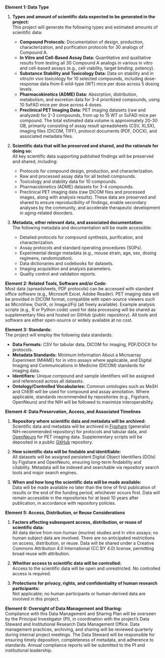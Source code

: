 **Element 1: Data Type**

1. **Types and amount of scientific data expected to be generated in the project:**   
   This project will generate the following types and estimated amounts of scientific data:
   - **Compound Protocols:** Documentation of design, production, characterization, and purification protocols for 30 analogs of Compound A.
   - **In Vitro and Cell-Based Assay Data:** Quantitative and qualitative results from testing all 30 Compound A analogs in various in vitro and cell-based assays (e.g., cell viability, target binding, potency).
   - **Substance Stability and Toxicology Data:** Data on stability and in vitro/in vivo toxicology for 10 selected compounds, including dose-response data from 6 wild-type (WT) mice per dose across 5 dosing levels.
   - **Pharmacokinetics (ADME) Data:** Absorption, distribution, metabolism, and excretion data for 3-4 prioritized compounds, using 10 5xFAD mice per dose across 4 doses.
   - **Preclinical PET Imaging Data:** PET imaging datasets (raw and analyzed) for 2-3 compounds, from up to 15 WT or 5xFAD mice per compound.
   The total estimated data volume is approximately 20-30 GB, primarily consisting of assay result spreadsheets (CSV, XLSX), imaging files (DICOM, TIFF), protocol documents (PDF, DOCX), and associated metadata files.

2. **Scientific data that will be preserved and shared, and the rationale for doing so:**  
   All key scientific data supporting published findings will be preserved and shared, including:
   - Protocols for compound design, production, and characterization.
   - Raw and processed assay data for all tested compounds.
   - Toxicology and stability data for 10 compounds.
   - Pharmacokinetics (ADME) datasets for 3-4 compounds.
   - Preclinical PET imaging data (raw DICOM files and processed images, along with analysis results).
   These data are preserved and shared to ensure reproducibility of findings, enable secondary analyses by the community, and accelerate therapeutic development in aging-related disorders.

3. **Metadata, other relevant data, and associated documentation:**   
   The following metadata and documentation will be made accessible:
   - Detailed protocols for compound synthesis, purification, and characterization.
   - Assay protocols and standard operating procedures (SOPs).
   - Experimental design metadata (e.g., mouse strain, age, sex, dosing regimens, randomization).
   - Data dictionaries and codebooks for datasets.
   - Imaging acquisition and analysis parameters.
   - Quality control and validation reports.

**Element 2: Related Tools, Software and/or Code:**  
Most data (spreadsheets, PDF protocols) can be accessed with standard office software (e.g., Microsoft Excel, Adobe Reader). PET imaging data will be provided in DICOM format, compatible with open-source viewers such as MicroView, OsiriX, or ImageJ/Fiji (all freely available). Example analysis scripts (e.g., R or Python code) used for data processing will be shared as supplementary files and hosted on GitHub (public repository). All tools and software are either open-source or widely available at no cost.

**Element 3: Standards:**  
The project will employ the following data standards:
- **Data Formats:** CSV for tabular data, DICOM for imaging, PDF/DOCX for protocols.
- **Metadata Standards:** Minimum Information About a Microarray Experiment (MIAME) for in vitro assays where applicable, and Digital Imaging and Communications in Medicine (DICOM) standards for imaging data.
- **Identifiers:** Unique compound and sample identifiers will be assigned and referenced across all datasets.
- **Ontology/Controlled Vocabularies:** Common ontologies such as MeSH and ChEBI will be used for compound and assay annotation.
Where applicable, standards recommended by repositories (e.g., Figshare, OpenNeuro) and the NIH will be followed to maximize interoperability.

**Element 4: Data Preservation, Access, and Associated Timelines**

1. **Repository where scientific data and metadata will be archived:**   
   Scientific data and metadata will be archived in [Figshare](https://figshare.com/) (generalist NIH-recommended repository) for protocols and tabular data, and [OpenNeuro](https://openneuro.org/) for PET imaging data. Supplementary scripts will be deposited in a public [GitHub](https://github.com/) repository.

2. **How scientific data will be findable and identifiable:**   
   All datasets will be assigned persistent Digital Object Identifiers (DOIs) by Figshare and OpenNeuro, ensuring long-term findability and citability. Metadata will be indexed and searchable via repository search tools and major search engines.

3. **When and how long the scientific data will be made available:**   
   Data will be made available no later than the time of first publication of results or the end of the funding period, whichever occurs first. Data will remain accessible in the repositories for at least 10 years after publication, in accordance with repository policies.

**Element 5: Access, Distribution, or Reuse Considerations**

1. **Factors affecting subsequent access, distribution, or reuse of scientific data:**  
   All data derive from non-human (murine) studies and in vitro assays; no human subject data are involved. There are no anticipated restrictions on access, distribution, or reuse. Data will be shared under a Creative Commons Attribution 4.0 International (CC BY 4.0) license, permitting broad reuse with attribution.

2. **Whether access to scientific data will be controlled:**  
   Access to the scientific data will be open and unrestricted. No controlled access is required.

3. **Protections for privacy, rights, and confidentiality of human research participants:**   
   Not applicable; no human participants or human-derived data are involved in this project.

**Element 6: Oversight of Data Management and Sharing:**  
Compliance with this Data Management and Sharing Plan will be overseen by the Principal Investigator (PI), in coordination with the project’s Data Steward and Institutional Research Data Management Office. Data management practices, archiving, and sharing will be reviewed quarterly during internal project meetings. The Data Steward will be responsible for ensuring timely deposition, completeness of metadata, and adherence to standards. Annual compliance reports will be submitted to the PI and institutional leadership.